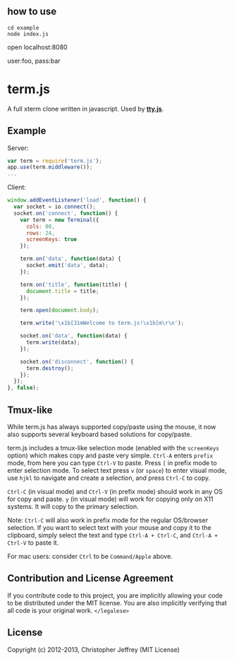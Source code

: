 ## how to use
```
cd example
node index.js
```
open localhost:8080

user:foo, pass:bar

# term.js

A full xterm clone written in javascript. Used by
[**tty.js**](https://github.com/chjj/tty.js).

## Example

Server:

``` js
var term = require('term.js');
app.use(term.middleware());
...
```

Client:

``` js
window.addEventListener('load', function() {
  var socket = io.connect();
  socket.on('connect', function() {
    var term = new Terminal({
      cols: 80,
      rows: 24,
      screenKeys: true
    });

    term.on('data', function(data) {
      socket.emit('data', data);
    });

    term.on('title', function(title) {
      document.title = title;
    });

    term.open(document.body);

    term.write('\x1b[31mWelcome to term.js!\x1b[m\r\n');

    socket.on('data', function(data) {
      term.write(data);
    });

    socket.on('disconnect', function() {
      term.destroy();
    });
  });
}, false);
```

## Tmux-like

While term.js has always supported copy/paste using the mouse, it now also
supports several keyboard based solutions for copy/paste.

term.js includes a tmux-like selection mode (enabled with the `screenKeys`
option) which makes copy and paste very simple. `Ctrl-A` enters `prefix` mode,
from here you can type `Ctrl-V` to paste. Press `[` in prefix mode to enter
selection mode. To select text press `v` (or `space`) to enter visual mode, use
`hjkl` to navigate and create a selection, and press `Ctrl-C` to copy.

`Ctrl-C` (in visual mode) and `Ctrl-V` (in prefix mode) should work in any OS
for copy and paste. `y` (in visual mode) will work for copying only on X11
systems. It will copy to the primary selection.

Note: `Ctrl-C` will also work in prefix mode for the regular OS/browser
selection. If you want to select text with your mouse and copy it to the
clipboard, simply select the text and type `Ctrl-A + Ctrl-C`, and
`Ctrl-A + Ctrl-V` to paste it.

For mac users: consider `Ctrl` to be `Command/Apple` above.

## Contribution and License Agreement

If you contribute code to this project, you are implicitly allowing your code
to be distributed under the MIT license. You are also implicitly verifying that
all code is your original work. `</legalese>`

## License

Copyright (c) 2012-2013, Christopher Jeffrey (MIT License)
